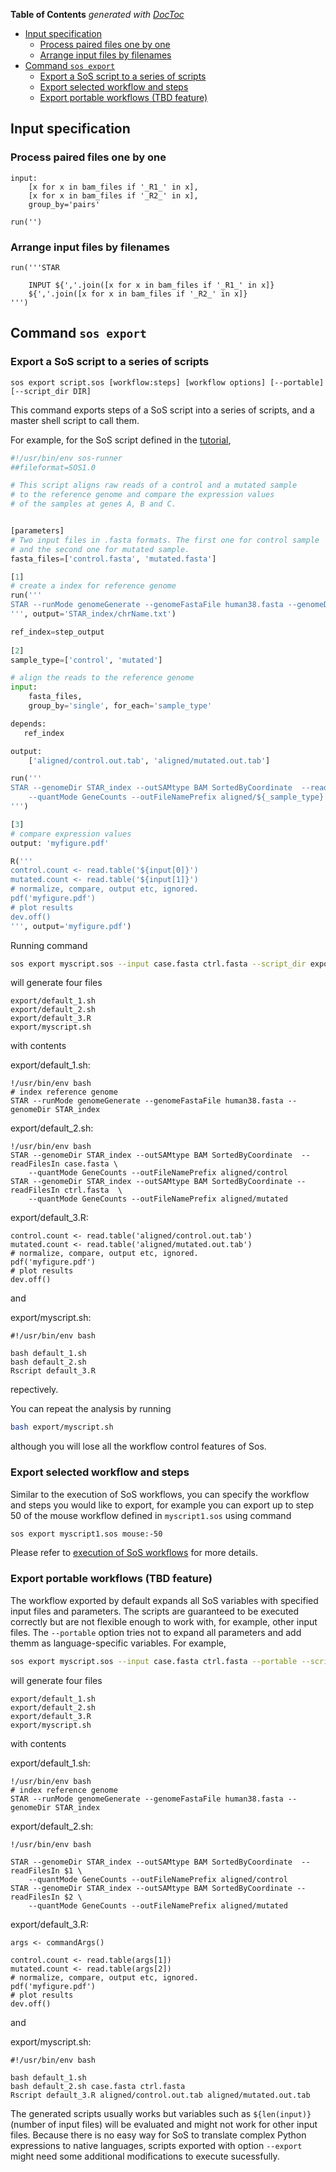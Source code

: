 <!-- START doctoc generated TOC please keep comment here to allow auto update -->
<!-- DON'T EDIT THIS SECTION, INSTEAD RE-RUN doctoc TO UPDATE -->
**Table of Contents**  *generated with [DocToc](https://github.com/thlorenz/doctoc)*

- [Input specification](#input-specification)
  - [Process paired files one by one](#process-paired-files-one-by-one)
  - [Arrange input files by filenames](#arrange-input-files-by-filenames)
- [Command `sos export`](#command-sos-export)
  - [Export a SoS script to a series of scripts](#export-a-sos-script-to-a-series-of-scripts)
  - [Export selected workflow and steps](#export-selected-workflow-and-steps)
  - [Export portable workflows (TBD feature)](#export-portable-workflows-tbd-feature)

<!-- END doctoc generated TOC please keep comment here to allow auto update -->


## Input specification
### Process paired files one by one

```
input:
    [x for x in bam_files if '_R1_' in x],
    [x for x in bam_files if '_R2_' in x],
    group_by='pairs'

run('')
```

### Arrange input files by filenames

```
run('''STAR

    INPUT ${','.join([x for x in bam_files if '_R1_' in x]}
    ${','.join([x for x in bam_files if '_R2_' in x]}
''')
```

## Command `sos export`

### Export a SoS script to a series of scripts

```
sos export script.sos [workflow:steps] [workflow options] [--portable] [--script_dir DIR]
```

This command exports steps of a SoS script into a series of scripts, and a master shell script to call them. 

For example, for the SoS script defined in the [tutorial](../README.md),

```python
#!/usr/bin/env sos-runner
##fileformat=SOS1.0

# This script aligns raw reads of a control and a mutated sample 
# to the reference genome and compare the expression values
# of the samples at genes A, B and C.


[parameters]
# Two input files in .fasta formats. The first one for control sample
# and the second one for mutated sample.
fasta_files=['control.fasta', 'mutated.fasta']

[1]
# create a index for reference genome
run('''
STAR --runMode genomeGenerate --genomeFastaFile human38.fasta --genomeDir STAR_index
''', output='STAR_index/chrName.txt')

ref_index=step_output
    
[2]
sample_type=['control', 'mutated']

# align the reads to the reference genome
input:
	fasta_files,
	group_by='single', for_each='sample_type'

depends:
   ref_index

output:
	['aligned/control.out.tab', 'aligned/mutated.out.tab']

run('''
STAR --genomeDir STAR_index --outSAMtype BAM SortedByCoordinate  --readFilesIn ${input[0]}  \
    --quantMode GeneCounts --outFileNamePrefix aligned/${_sample_type}
''')

[3]
# compare expression values
output:	'myfigure.pdf'

R('''
control.count <- read.table('${input[0]}')
mutated.count <- read.table('${input[1]}')
# normalize, compare, output etc, ignored.
pdf('myfigure.pdf')
# plot results
dev.off()
''', output='myfigure.pdf')
```

Running command

```bash
sos export myscript.sos --input case.fasta ctrl.fasta --script_dir export
```

will generate four files

```
export/default_1.sh
export/default_2.sh
export/default_3.R
export/myscript.sh
```
with contents

export/default_1.sh:

```
!/usr/bin/env bash
# index reference genome
STAR --runMode genomeGenerate --genomeFastaFile human38.fasta --genomeDir STAR_index
```

export/default_2.sh:

```
!/usr/bin/env bash
STAR --genomeDir STAR_index --outSAMtype BAM SortedByCoordinate  --readFilesIn case.fasta \
    --quantMode GeneCounts --outFileNamePrefix aligned/control
STAR --genomeDir STAR_index --outSAMtype BAM SortedByCoordinate --readFilesIn ctrl.fasta  \
    --quantMode GeneCounts --outFileNamePrefix aligned/mutated
```

export/default_3.R:

```
control.count <- read.table('aligned/control.out.tab')
mutated.count <- read.table('aligned/mutated.out.tab')
# normalize, compare, output etc, ignored.
pdf('myfigure.pdf')
# plot results
dev.off()
```

and

export/myscript.sh:

```
#!/usr/bin/env bash

bash default_1.sh
bash default_2.sh
Rscript default_3.R
```

repectively.

You can repeat the analysis by running

```bash
bash export/myscript.sh
```

although you will lose all the workflow control features of Sos.

### Export selected workflow and steps

Similar to the execution of SoS workflows, you can specify the workflow and steps you would like to export, for example you can export up to step 50 of the mouse workflow defined in ``myscript1.sos`` using command

```bash
sos export myscript1.sos mouse:-50
```

Please refer to [execution of SoS workflows](execution.md) for more details.

### Export portable workflows (TBD feature)

The workflow exported by default expands all SoS variables with specified input files and parameters. The scripts are guaranteed to be executed correctly but are not flexible enough to work with, for example, other input files. The `--portable` option tries not to expand all parameters and add themm as language-specific variables. For example, 

```bash
sos export myscript.sos --input case.fasta ctrl.fasta --portable --script_dir export
```

will generate four files

```
export/default_1.sh
export/default_2.sh
export/default_3.R
export/myscript.sh
```
with contents

export/default_1.sh:

```
!/usr/bin/env bash
# index reference genome
STAR --runMode genomeGenerate --genomeFastaFile human38.fasta --genomeDir STAR_index
```

export/default_2.sh:

```
!/usr/bin/env bash

STAR --genomeDir STAR_index --outSAMtype BAM SortedByCoordinate  --readFilesIn $1 \
    --quantMode GeneCounts --outFileNamePrefix aligned/control
STAR --genomeDir STAR_index --outSAMtype BAM SortedByCoordinate --readFilesIn $2 \
    --quantMode GeneCounts --outFileNamePrefix aligned/mutated
```

export/default_3.R:

```
args <- commandArgs()

control.count <- read.table(args[1])
mutated.count <- read.table(args[2])
# normalize, compare, output etc, ignored.
pdf('myfigure.pdf')
# plot results
dev.off()
```

and

export/myscript.sh:

```
#!/usr/bin/env bash

bash default_1.sh 
bash default_2.sh case.fasta ctrl.fasta
Rscript default_3.R aligned/control.out.tab aligned/mutated.out.tab
```

The generated scripts usually works but variables such as `${len(input)}` (number of input files) will be evaluated and might not work for other input files. Because there is no easy way for SoS to translate complex Python expressions to native languages, scripts exported with option `--export` might need some additional modifications to execute sucessfully. 
